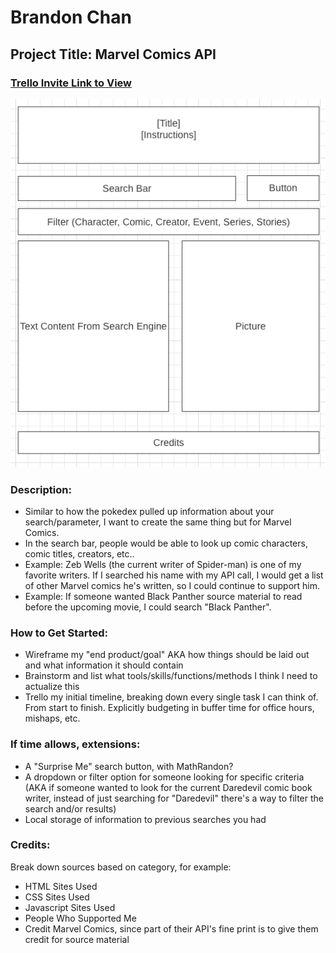 # Brandon Chan

## Project Title: Marvel Comics API

### [Trello Invite Link to View](https://trello.com/invite/b/8Jibxuu4/750705a2f1c82f0abe6ff47730fcf268/marvel-comics-api "Trello")

![wireframe](https://github.com/BChan26/Marvel-Comics-API/blob/main/Assets/Brandon%20Chan%20Wire%20Frame%20-%2010:13.png "Wireframe")

### Description: 
- Similar to how the pokedex pulled up information about your search/parameter, I want to create the same thing but for Marvel Comics.
- In the search bar, people would be able to look up comic characters, comic titles, creators, etc..
- Example: Zeb Wells (the current writer of Spider-man) is one of my favorite writers. If I searched his name with my API call, I would get a list of other Marvel comics he's written, so I could continue to support him.
- Example: If someone wanted Black Panther source material to read before the upcoming movie, I could search "Black Panther".

### How to Get Started: 
- Wireframe my "end product/goal" AKA how things should be laid out and what information it should contain
- Brainstorm and list what tools/skills/functions/methods I think I need to actualize this
- Trello my initial timeline, breaking down every single task I can think of. From start to finish. Explicitly budgeting in buffer time for office hours, mishaps, etc. 

### If time allows, extensions: 
- A "Surprise Me" search button, with MathRandon?
- A dropdown or filter option for someone looking for specific criteria (AKA if someone wanted to look for the current Daredevil comic book writer, instead of just searching for "Daredevil" there's a way to filter the search and/or results)
- Local storage of information to previous searches you had

### Credits: 
Break down sources based on category, for example: 
- HTML Sites Used
- CSS Sites Used
- Javascript Sites Used
- People Who Supported Me
- Credit Marvel Comics, since part of their API's fine print is to give them credit for source material

